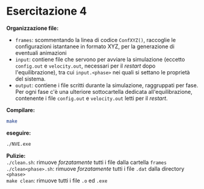 # Esercitazione 4

**Organizzazione file:**  
- `frames`: scommentando la linea di codice `ConfXYZ()`, raccoglie le configurazioni istantanee in formato XYZ, per la generazione di eventuali animazioni
- `input`: contiene file che servono per avviare la simulazione (eccetto `config.out` e `velocity.out`, necessari per il *restart* dopo l'equilibrazione), tra cui `input.<phase>` nei quali si settano le proprietà del sistema.  
- `output`: contiene i file scritti durante la simulazione, raggruppati per fase. Per ogni fase c'è una ulteriore sottocartella dedicata all'equilibrazione, contenente i file `config.out` e `velocity.out` letti per il *restart*.

**Compilare:**
```bash
make
```


**eseguire:**
```bash
./NVE.exe
```


**Pulizie:**  
`./clean.sh`: rimuove *forzatamente* tutti i file dalla cartella `frames`  
`./clean<phase>.sh`: rimuove *forzatamente* tutti i file `.dat` dalla directory `<phase>`  
`make clean`: rimuove tutti i file `.o` ed `.exe` 
